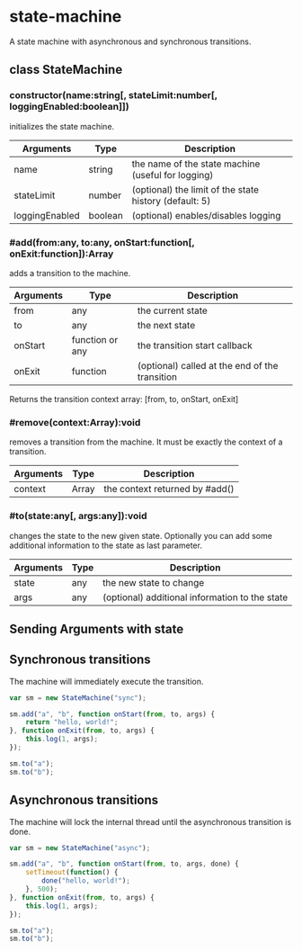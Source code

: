 # state-machine

A state machine with asynchronous and synchronous transitions.

## class StateMachine

### constructor(name:string[, stateLimit:number[, loggingEnabled:boolean]])

initializes the state machine.

| Arguments       | Type    | Description                                            |
| --------------- | ------- | ------------------------------------------------------ |
| name            | string  | the name of the state machine (useful for logging)     |
| stateLimit      | number  | (optional) the limit of the state history (default: 5) |
| loggingEnabled  | boolean | (optional) enables/disables logging                    |

### #add(from:any, to:any, onStart:function[, onExit:function]):Array

adds a transition to the machine.

| Arguments | Type            | Description                                    |
| --------- | --------------- | ---------------------------------------------- |
| from      | any             | the current state                              |
| to        | any             | the next state                                 |
| onStart   | function or any | the transition start callback                  |
| onExit    | function        | (optional) called at the end of the transition |

Returns the transition context array: [from, to, onStart, onExit]

### #remove(context:Array):void

removes a transition from the machine. It must be
exactly the context of a transition.

| Arguments | Type            | Description                                    |
| --------- | --------------- | ---------------------------------------------- |
| context   | Array           | the context returned by #add()                 |

### #to(state:any[, args:any]):void

changes the state to the new given state. Optionally you can add
some additional information to the state as last parameter.

| Arguments | Type            | Description                                    |
| --------- | --------------- | ---------------------------------------------- |
| state     | any             | the new state to change                        |
| args      | any             | (optional) additional information to the state |

## Sending Arguments with state

## Synchronous transitions

The machine will immediately execute the transition.

```javascript
var sm = new StateMachine("sync");

sm.add("a", "b", function onStart(from, to, args) {
	return "hello, world!";
}, function onExit(from, to, args) {
	this.log(1, args);
});

sm.to("a");
sm.to("b");
```

## Asynchronous transitions

The machine will lock the internal thread until the asynchronous transition is done.

```javascript
var sm = new StateMachine("async");

sm.add("a", "b", function onStart(from, to, args, done) {
	setTimeout(function() {
		done("hello, world!");
	}, 500);
}, function onExit(from, to, args) {
	this.log(1, args);
});

sm.to("a");
sm.to("b");
```